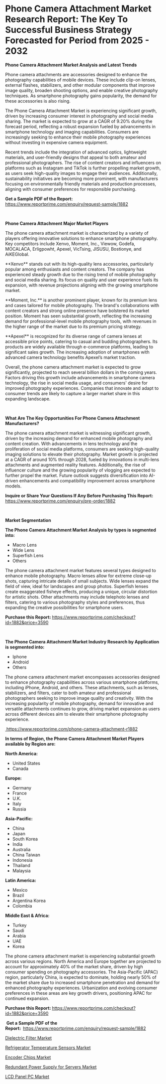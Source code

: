 <p><h1>Phone Camera Attachment Market Research Report: The Key To Successful Business Strategy Forecasted for Period from 2025 - 2032</h1></p><p><strong>Phone Camera Attachment Market Analysis and Latest Trends</strong></p>
<p><p>Phone camera attachments are accessories designed to enhance the photography capabilities of mobile devices. These include clip-on lenses, external flashes, stabilizers, and other modular components that improve image quality, broaden shooting options, and enable creative photography techniques. As smartphone photography gains popularity, the demand for these accessories is also rising.</p><p>The Phone Camera Attachment Market is experiencing significant growth, driven by increasing consumer interest in photography and social media sharing. The market is expected to grow at a CAGR of 9.20% during the forecast period, reflecting a robust expansion fueled by advancements in smartphone technology and imaging capabilities. Consumers are increasingly seeking to enhance their mobile photography experiences without investing in expensive camera equipment.</p><p>Recent trends include the integration of advanced optics, lightweight materials, and user-friendly designs that appeal to both amateur and professional photographers. The rise of content creators and influencers on platforms such as Instagram and TikTok is further propelling market growth, as users seek high-quality images to engage their audiences. Additionally, sustainability initiatives are becoming more prominent, with manufacturers focusing on environmentally friendly materials and production processes, aligning with consumer preferences for responsible purchasing.</p></p>
<p><strong>Get a Sample PDF of the Report:&nbsp;</strong> <a href="https://www.reportprime.com/enquiry/request-sample/1882?utm_campaign=2198&utm_medium=2&utm_source=Github&utm_content=ia&utm_term=18032025&utm_id=phone-camera-attachment">https://www.reportprime.com/enquiry/request-sample/1882</a></p>
<p>&nbsp;</p>
<p><strong>Phone Camera Attachment Major Market Players</strong></p>
<p><p>The phone camera attachment market is characterized by a variety of players offering innovative solutions to enhance smartphone photography. Key competitors include Xenvo, Moment, Inc., Viewow, Godefa, MOCALACA, Erligpowht, Apexel, VicTsing, JISUSU, Bostionye, and AiKEGlobal.</p><p>**Xenvo** stands out with its high-quality lens accessories, particularly popular among enthusiasts and content creators. The company has experienced steady growth due to the rising trend of mobile photography and social media sharing. Its focus on quality and user experience fuels its expansion, with revenue projections aligning with the growing smartphone market.</p><p>**Moment, Inc.** is another prominent player, known for its premium lens and cases tailored for mobile photography. The brand's collaborations with content creators and strong online presence have bolstered its market position. Moment has seen substantial growth, reflecting the increasing demand for professional-level mobile photography tools, with revenues in the higher range of the market due to its premium pricing strategy.</p><p>**Apexel** is recognized for its diverse range of camera lenses at accessible price points, catering to casual and budding photographers. Its products are widely available through e-commerce platforms, leading to significant sales growth. The increasing adoption of smartphones with advanced camera technology benefits Apexel’s market traction.</p><p>Overall, the phone camera attachment market is expected to grow significantly, projected to reach several billion dollars in the coming years. Factors driving this growth include advancements in smartphone camera technology, the rise in social media usage, and consumers' desire for improved photography experiences. Companies that innovate and adapt to consumer trends are likely to capture a larger market share in this expanding landscape.</p></p>
<p>&nbsp;</p>
<p><strong>What Are The Key Opportunities For Phone Camera Attachment Manufacturers?</strong></p>
<p><p>The phone camera attachment market is witnessing significant growth, driven by the increasing demand for enhanced mobile photography and content creation. With advancements in lens technology and the proliferation of social media platforms, consumers are seeking high-quality imaging solutions to elevate their photography. Market growth is projected at a CAGR of around 10% through 2028, fueled by innovations in multi-lens attachments and augmented reality features. Additionally, the rise of influencer culture and the growing popularity of vlogging are expected to further propel the market. Future outlook suggests diversification into AI-driven enhancements and compatibility improvement across smartphone models.</p></p>
<p><strong>Inquire or Share Your Questions If Any Before Purchasing This Report:</strong> <a href="https://www.reportprime.com/enquiry/pre-order/1882?utm_campaign=2198&utm_medium=2&utm_source=Github&utm_content=ia&utm_term=18032025&utm_id=phone-camera-attachment">https://www.reportprime.com/enquiry/pre-order/1882</a></p>
<p>&nbsp;</p>
<p><strong>Market Segmentation</strong></p>
<p><strong>The Phone Camera Attachment Market Analysis by types is segmented into:</strong></p>
<p><ul><li>Macro Lens</li><li>Wide Lens</li><li>Superfish Lens</li><li>Others</li></ul></p>
<p><p>The phone camera attachment market features several types designed to enhance mobile photography. Macro lenses allow for extreme close-up shots, capturing intricate details of small subjects. Wide lenses expand the field of view, ideal for landscapes and group photos. Superfish lenses create exaggerated fisheye effects, producing a unique, circular distortion for artistic shots. Other attachments may include telephoto lenses and filters, catering to various photography styles and preferences, thus expanding the creative possibilities for smartphone users.</p></p>
<p><strong>Purchase this Report:&nbsp;</strong><a href="https://www.reportprime.com/checkout?id=1882&price=3590&utm_campaign=2198&utm_medium=2&utm_source=Github&utm_content=ia&utm_term=18032025&utm_id=phone-camera-attachment">https://www.reportprime.com/checkout?id=1882&price=3590</a></p>
<p>&nbsp;</p>
<p><strong>The Phone Camera Attachment Market Industry Research by Application is segmented into:</strong></p>
<p><ul><li>Iphone</li><li>Android</li><li>Others</li></ul></p>
<p><p>The phone camera attachment market encompasses accessories designed to enhance photography capabilities across various smartphone platforms, including iPhone, Android, and others. These attachments, such as lenses, stabilizers, and filters, cater to both amateur and professional photographers seeking to improve image quality and creativity. With the increasing popularity of mobile photography, demand for innovative and versatile attachments continues to grow, driving market expansion as users across different devices aim to elevate their smartphone photography experience.</p></p>
<p><a href="https://www.reportprime.com/phone-camera-attachment-r1882?utm_campaign=2198&utm_medium=2&utm_source=Github&utm_content=ia&utm_term=18032025&utm_id=phone-camera-attachment">&nbsp;https://www.reportprime.com/phone-camera-attachment-r1882</a></p>
<p><strong>In terms of Region, the Phone Camera Attachment Market Players available by Region are:</strong></p>
<p>
    <p> <strong> North America: </strong>
        <ul>
            <li>United States</li>
            <li>Canada</li>
        </ul>
        </p> 
    <p> <strong> Europe: </strong>
        <ul>
            <li>Germany</li>
            <li>France</li>
            <li>U.K.</li>
            <li>Italy</li>
            <li>Russia</li>
        </ul>
        </p> 
    <p> <strong> Asia-Pacific: </strong>
        <ul>
            <li>China</li>
            <li>Japan</li>
            <li>South Korea</li>
            <li>India</li>
            <li>Australia</li>
            <li>China Taiwan</li>
            <li>Indonesia</li>
            <li>Thailand</li>
            <li>Malaysia</li>
        </ul>
        </p> 
    <p> <strong> Latin America: </strong>
        <ul>
            <li>Mexico</li>
            <li>Brazil</li>
            <li>Argentina Korea</li>
            <li>Colombia</li>
        </ul>
        </p> 
    <p> <strong> Middle East & Africa: </strong>
        <ul>
            <li>Turkey</li>
            <li>Saudi</li>
            <li>Arabia</li>
            <li>UAE</li>
            <li>Korea</li>
        </ul>
    </p>
    </p>
<p><p>The phone camera attachment market is experiencing substantial growth across various regions. North America and Europe together are projected to account for approximately 40% of the market share, driven by high consumer spending on photography accessories. The Asia-Pacific (APAC) region, particularly China, is expected to dominate, holding nearly 50% of the market share due to increased smartphone penetration and demand for enhanced photography experiences. Urbanization and evolving consumer preferences in these areas are key growth drivers, positioning APAC for continued expansion.</p></p>
<p><strong>Purchase this Report: </strong><a href="https://www.reportprime.com/checkout?id=1882&price=3590&utm_campaign=2198&utm_medium=2&utm_source=Github&utm_content=ia&utm_term=18032025&utm_id=phone-camera-attachment">https://www.reportprime.com/checkout?id=1882&price=3590</a></p>
<p>&nbsp;<strong>Get a Sample PDF of the Report:&nbsp;&nbsp;</strong><a href="https://www.reportprime.com/enquiry/request-sample/1882?utm_campaign=2198&utm_medium=2&utm_source=Github&utm_content=ia&utm_term=18032025&utm_id=phone-camera-attachment">https://www.reportprime.com/enquiry/request-sample/1882</a></p>
<p><strong></strong></p>
<p><p><a href="https://github.com/madethkijori/Market-Research-Report-List-1/blob/main/dielectric-filter-market.md?utm_campaign=2198&utm_medium=2&utm_source=Github&utm_content=ia&utm_term=18032025&utm_id=phone-camera-attachment">Dielectric Filter Market</a></p><p><a href="https://github.com/busamoleankk/Market-Research-Report-List-1/blob/main/refrigerator-temperature-sensors-market.md?utm_campaign=2198&utm_medium=2&utm_source=Github&utm_content=ia&utm_term=18032025&utm_id=phone-camera-attachment">Refrigerator Temperature Sensors Market</a></p><p><a href="https://github.com/cayposshefin/Market-Research-Report-List-1/blob/main/encoder-chips-market.md?utm_campaign=2198&utm_medium=2&utm_source=Github&utm_content=ia&utm_term=18032025&utm_id=phone-camera-attachment">Encoder Chips Market</a></p><p><a href="https://github.com/kanetaerkid/Market-Research-Report-List-1/blob/main/redundant-power-supply-for-servers-market.md?utm_campaign=2198&utm_medium=2&utm_source=Github&utm_content=ia&utm_term=18032025&utm_id=phone-camera-attachment">Redundant Power Supply for Servers Market</a></p><p><a href="https://github.com/yodhafirorae/Market-Research-Report-List-1/blob/main/lcd-panel-pc-market.md?utm_campaign=2198&utm_medium=2&utm_source=Github&utm_content=ia&utm_term=18032025&utm_id=phone-camera-attachment">LCD Panel PC Market</a></p></p>